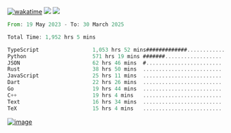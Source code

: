 [![wakatime](https://wakatime.com/badge/user/00eead22-fb14-4dd0-ab8a-3625cafbd50d.svg)](https://wakatime.com/@00eead22-fb14-4dd0-ab8a-3625cafbd50d)
![](https://komarev.com/ghpvc/?username=flatypus)
![](https://pixel.flatypus.me/flatypus?type=tracker)
<!--START_SECTION:waka-->

```rust
From: 19 May 2023 - To: 30 March 2025

Total Time: 1,952 hrs 5 mins

TypeScript                 1,053 hrs 52 mins#############............   53.68 %
Python                     571 hrs 19 mins #######..................   29.10 %
JSON                       62 hrs 46 mins  #........................   03.20 %
Rust                       38 hrs 50 mins  .........................   01.98 %
JavaScript                 25 hrs 11 mins  .........................   01.28 %
Dart                       22 hrs 26 mins  .........................   01.14 %
Go                         19 hrs 44 mins  .........................   01.01 %
C++                        19 hrs 4 mins   .........................   00.97 %
Text                       16 hrs 34 mins  .........................   00.84 %
TeX                        15 hrs 4 mins   .........................   00.77 %
```

<!--END_SECTION:waka-->
[<img alt="image" src="https://github.com/flatypus/flatypus/assets/68029599/0a302dc1-501c-43a0-ae8d-37ec4817f3bd">](https://flatypus.me)

